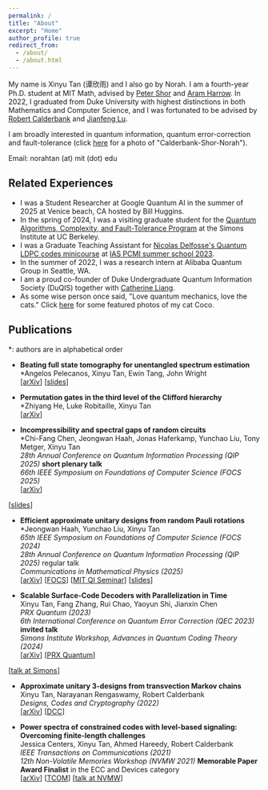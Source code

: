 ```yaml
---
permalink: /
title: "About"
excerpt: "Home"
author_profile: true
redirect_from: 
  - /about/
  - /about.html
---
```


My name is Xinyu Tan (谭欣雨) and I also go by Norah. I am a fourth-year Ph.D. student at MIT Math, advised by [Peter Shor](https://math.mit.edu/~shor/) and [Aram Harrow](https://www.mit.edu/~aram/). In 2022, I graduated from Duke University with highest distinctions in both Mathematics and Computer Science, and I was fortunated to be advised by [Robert Calderbank](https://ece.duke.edu/faculty/robert-calderbank) and [Jianfeng Lu](https://services.math.duke.edu/~jianfeng/index.html). 

I am broadly interested in quantum information, quantum error-correction and fault-tolerance (click [here](/images/CalderbankShor.jpeg) for a photo of "Calderbank-Shor-Norah"). 

<!-- My papers can be found in the [Publications](/publications) tab. I can be reached at norahtan (at) mit (dot) edu.  -->
Email: norahtan (at) mit (dot) edu

Related Experiences
------
- I was a Student Researcher at Google Quantum AI in the summer of 2025 at Venice beach, CA hosted by Bill Huggins. 
- In the spring of 2024, I was a visiting graduate student for the [Quantum Algorithms, Complexity, and Fault-Tolerance Program](https://simons.berkeley.edu/people/xinyu-tan) at the Simons Institute at UC Berkeley.
- I was a Graduate Teaching Assistant for [Nicolas Delfosse's Quantum LDPC codes minicourse](https://www.nicolas-delfosse.com/pcmi2023) at [IAS PCMI summer school 2023](https://www.ias.edu/pcmi).
- In the summer of 2022, I was a research intern at Alibaba Quantum Group in Seattle, WA. 
- I am a proud co-founder of Duke Undergraduate Quantum Information Society (DuQIS) together with [Catherine Liang](https://qiyaoliang.com). 
- As some wise person once said, "Love quantum mechanics, love the cats." Click <a href="https://photos.app.goo.gl/HK3oJNRbdTSeYy2E8" target="_blank">here</a> for some featured photos of my cat Coco. 


Publications
------
\*: authors are in alphabetical order

- **Beating full state tomography for unentangled spectrum estimation**<br>
\*Angelos Pelecanos, Xinyu Tan, Ewin Tang, John Wright<br>
[[arXiv](http://arxiv.org/abs/2504.02785)]
[[slides](/files/20250402_MIT%20Quantum%20CS%20seminar.pdf)]

- **Permutation gates in the third level of the Clifford hierarchy**<br>
\*Zhiyang He, Luke Robitaille, Xinyu Tan<br>
[[arXiv](https://arxiv.org/abs/2410.11818)]

- **Incompressibility and spectral gaps of random circuits**<br>
\*Chi-Fang Chen, Jeongwan Haah, Jonas Haferkamp, Yunchao Liu, Tony Metger, Xinyu Tan<br>
*28th Annual Conference on Quantum Information Processing (QIP 2025)* **short plenary talk**<br>
*66th IEEE Symposium on Foundations of Computer Science (FOCS 2025)*<br>
[[arXiv](https://arxiv.org/abs/2406.07478)]
<!-- [[Yunchao's 𝕏 post](https://x.com/lyc1178/status/1800956054718861486)] -->
[[slides](/files/20250130_Incompressibility.pdf)]

- **Efficient approximate unitary designs from random Pauli rotations**<br>
\*Jeongwan Haah, Yunchao Liu, Xinyu Tan<br>
*65th IEEE Symposium on Foundations of Computer Science (FOCS 2024)*<br>
*28th Annual Conference on Quantum Information Processing (QIP 2025)* regular talk<br>
*Communications in Mathematical Physics (2025)*<br>
[[arXiv](https://arxiv.org/abs/2402.05239)]
[[FOCS](https://www.computer.org/csdl/proceedings-article/focs/2024/167400a463/22gEZkucomc)]
[[MIT QI Seminar](/files/20240503%20MIT%20QI%20seminar.pdf)]
[[slides](/files/20250225QIP_Pauli_rotations.pdf)]

- **Scalable Surface-Code Decoders with Parallelization in Time**<br>
Xinyu Tan, Fang Zhang, Rui Chao, Yaoyun Shi, Jianxin Chen<br>
*PRX Quantum (2023)*<br>
*6th International Conference on Quantum Error Correction (QEC 2023)* **invited talk**<br>
*Simons Institute Workshop, Advances in Quantum Coding Theory (2024)*<br>
[[arXiv](https://arxiv.org/abs/2209.09219)]
[[PRX Quantum](https://journals.aps.org/prxquantum/abstract/10.1103/PRXQuantum.4.040344)]
<!-- [[Rui's talk at QEC](https://www.youtube.com/watch?v=10PTOhk4XWI)] -->
[[talk at Simons](https://www.youtube.com/watch?v=qOTPJ90Y4JA)]

- **Approximate unitary 3-designs from transvection Markov chains**<br>
Xinyu Tan, Narayanan Rengaswamy, Robert Calderbank<br>
*Designs, Codes and Cryptography (2022)*<br>
[[arXiv](https://arxiv.org/abs/2011.00128)]
[[DCC](https://link.springer.com/article/10.1007/s10623-021-01000-4)]

- **Power spectra of constrained codes with level-based signaling: Overcoming finite-length challenges**<br>
Jessica Centers, Xinyu Tan, Ahmed Hareedy, Robert Calderbank<br>
*IEEE Transactions on Communications (2021)*<br>
*12th Non-Volatile Memories Workshop (NVMW 2021)* **Memorable Paper Award Finalist** in the ECC and Devices category<br>
[[arXiv](https://arxiv.org/abs/2010.04878)]
[[TCOM](https://ieeexplore.ieee.org/abstract/document/9404226)]
[[talk at NVMW](https://www.youtube.com/watch?app=desktop&v=a0KGnbiyB8o)]
